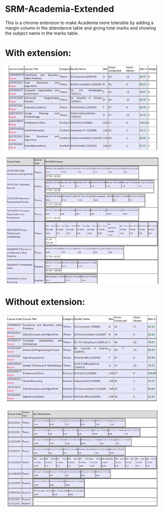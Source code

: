# SRM-Academia-Extended
 
This is a chrome extension to make Academia more tolerable by adding a margin column in the attendance table and giving total marks and showing the subject name in the marks table.

# With extension:

![screenshot1](ss/chrome_WErvJ8b8QL.png)

![screenshot2](ss/chrome_n1Oq3xx0OK.png)


# Without extension:


![screenshot3](ss/chrome_fCZJjvN2aZ.png)

![screenshot4](ss/chrome_XWzyNOmnKg.png)

